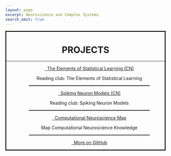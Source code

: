 ```yaml
---
layout: page
excerpt: Neuroscience and Complex Systems
search_omit: true
---
```


<div align="center" style="border-style:solid;">
<h1 align="center">PROJECTS</h1>
<hr>
<ul>
   <li style="list-style-type: none;"><a href="https://github.com/neuronstar/elements-of-statistical-learning" class="btn"><i class="fa fa-bookmark-o"></i> &nbsp; The Elements of Statistical Learning (CN)</a> <p>Reading club: The Elements of Statistical Learning</p></li>
   <hr style="border-top: dotted 1px;width:80%;" />
   <li style="list-style-type: none;"><a href="https://github.com/neuronstar/spiking-neuron-models" class="btn"><i class="fa fa-bookmark-o"></i> &nbsp; Spiking Neuron Models (CN)</a> <p>Reading club: Spiking Neuron Models</p></li>
  <hr style="border-top: dotted 1px;width:80%;" />
  <li style="list-style-type: none;"><a href="http://www.neuronstar.xyz/comp-neurosci-map" class="btn"><i class="fa fa-map-signs"></i> &nbsp; Computational Neuroscience Map</a>
  <p>Map Computational Neuroscience Knowledge</p>
  </li>

<hr style="border-top: dotted 1px;width:80%;" />
  <li style="list-style-type: none;"><a href="http://github.com/neuronstar" class="btn"><i class="fa fa-github"></i> &nbsp; More on GitHub</a></li>
</ul>
</div>
